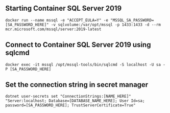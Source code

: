 ## Starting Container SQL Server 2019

```
docker run --name mssql -e "ACCEPT_EULA=Y" -e "MSSQL_SA_PASSWORD=[SA_PASSWORD_HERE]" -v sqlvolume:/var/opt/mssql -p 1433:1433 -d --rm mcr.microsoft.com/mssql/server:2019-latest
```

## Connect to Container SQL Server 2019 using sqlcmd

```
docker exec -it mssql /opt/mssql-tools/bin/sqlcmd -S localhost -U sa -P [SA_PASSWORD_HERE]
```

## Set the connection string in secret manager
```
dotnet user-secrets set "ConnectionStrings:[NAME_HERE]" "Server:localhost; Database=[DATABASE_NAME_HERE]; User Id=sa; password=[SA_PASSWORD_HERE]; TrustServerCertificate=True"
```
